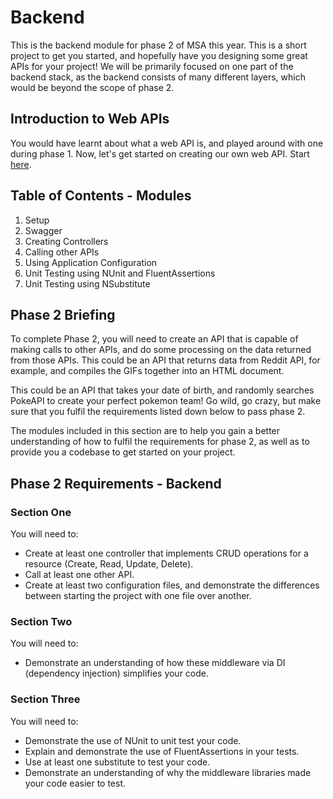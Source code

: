 # Backend

This is the backend module for phase 2 of MSA this year. This is a short project to get you started, and hopefully have you designing some great APIs for your project! We will be primarily focused on one part of the backend stack, as the backend consists of many different layers, which would be beyond the scope of phase 2.

## Introduction to Web APIs

You would have learnt about what a web API is, and played around with one during phase 1. Now, let's get started on creating our own web API. Start [here](https://github.com/NZMSA/2022-Phase-2/tree/main/2.%20Backend/Setup/Readme.md).

## Table of Contents - Modules

1. Setup
2. Swagger
3. Creating Controllers
4. Calling other APIs
5. Using Application Configuration
6. Unit Testing using NUnit and FluentAssertions
7. Unit Testing using NSubstitute

## Phase 2 Briefing

To complete Phase 2, you will need to create an API that is capable of making calls to other APIs, and do some processing on the data returned from those APIs. This could be an API that returns data from Reddit API, for example, and compiles the GIFs together into an HTML document.

This could be an API that takes your date of birth, and randomly searches PokeAPI to create your perfect pokemon team! Go wild, go crazy, but make sure that you fulfil the requirements listed down below to pass phase 2.

The modules included in this section are to help you gain a better understanding of how to fulfil the requirements for phase 2, as well as to provide you a codebase to get started on your project.

## Phase 2 Requirements - Backend

### Section One

You will need to:

* Create at least one controller that implements CRUD operations for a resource (Create, Read, Update, Delete).
* Call at least one other API.
* Create at least two configuration files, and demonstrate the differences between starting the project with one file over another.

### Section Two

You will need to:

* Demonstrate an understanding of how these middleware via DI (dependency injection) simplifies your code.

### Section Three

You will need to:

* Demonstrate the use of NUnit to unit test your code.
* Explain and demonstrate the use of FluentAssertions in your tests.
* Use at least one substitute to test your code.
* Demonstrate an understanding of why the middleware libraries made your code easier to test.